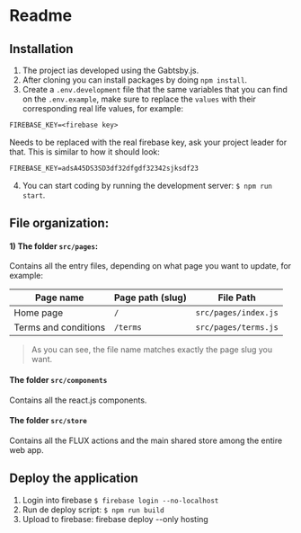 # Readme

## Installation

1. The project ias developed using the Gabtsby.js.
2. After cloning you can install packages by doing `npm install`.
3. Create a `.env.development` file that the same variables that you can find on the `.env.example`, make sure to replace the `values` with their corresponding real life values, for example:

```txt
FIREBASE_KEY=<firebase key>
```

Needs to be replaced with the real firebase key, ask your project leader for that. This is similar to how it should look:

```txt
FIREBASE_KEY=adsA45DS3SD3df32dfgdf32342sjksdf23
```

4. You can start coding by running the development server: `$ npm run start`.

## File organization:

#### 1) The folder `src/pages`:

Contains all the entry files, depending on what page you want to update, for example: 

| Page name | Page path (slug) | File Path |
| --- | --------- | ------- |
| Home page | `/` | `src/pages/index.js` |
| Terms and conditions | `/terms` | `src/pages/terms.js` |

> As you can see, the file name matches exactly the page slug you want.

#### The folder `src/components` 

Contains all the react.js components.

#### The folder `src/store`

Contains all the FLUX actions and the main shared store among the entire web app.


## Deploy the application

1. Login into firebase `$ firebase login --no-localhost`
2. Run de deploy script: `$ npm run build`
3. Upload to firebase: firebase deploy --only hosting